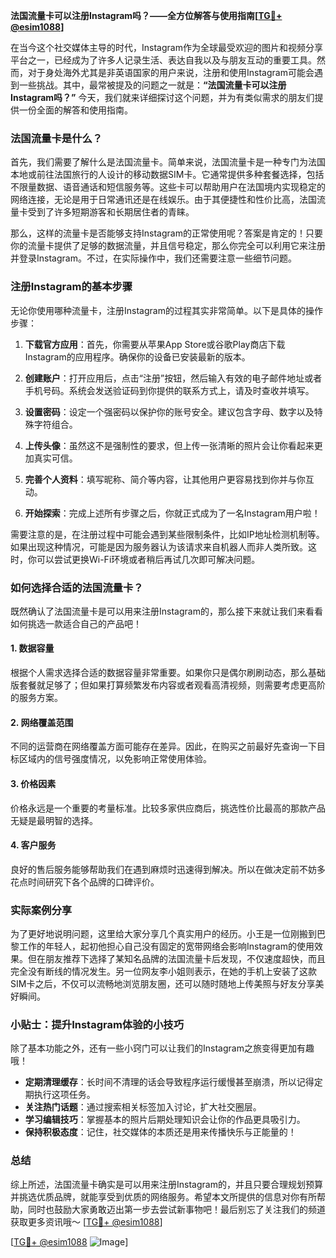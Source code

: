 **法国流量卡可以注册Instagram吗？——全方位解答与使用指南[[TG💪+ @esim1088](https://t.me/s/esim1088)]**

在当今这个社交媒体主导的时代，Instagram作为全球最受欢迎的图片和视频分享平台之一，已经成为了许多人记录生活、表达自我以及与朋友互动的重要工具。然而，对于身处海外尤其是非英语国家的用户来说，注册和使用Instagram可能会遇到一些挑战。其中，最常被提及的问题之一就是：**“法国流量卡可以注册Instagram吗？”** 今天，我们就来详细探讨这个问题，并为有类似需求的朋友们提供一份全面的解答和使用指南。

### 法国流量卡是什么？

首先，我们需要了解什么是法国流量卡。简单来说，法国流量卡是一种专门为法国本地或前往法国旅行的人设计的移动数据SIM卡。它通常提供多种套餐选择，包括不限量数据、语音通话和短信服务等。这些卡可以帮助用户在法国境内实现稳定的网络连接，无论是用于日常通讯还是在线娱乐。由于其便捷性和性价比高，法国流量卡受到了许多短期游客和长期居住者的青睐。

那么，这样的流量卡是否能够支持Instagram的正常使用呢？答案是肯定的！只要你的流量卡提供了足够的数据流量，并且信号稳定，那么你完全可以利用它来注册并登录Instagram。不过，在实际操作中，我们还需要注意一些细节问题。

### 注册Instagram的基本步骤

无论你使用哪种流量卡，注册Instagram的过程其实非常简单。以下是具体的操作步骤：

1. **下载官方应用**：首先，你需要从苹果App Store或谷歌Play商店下载Instagram的应用程序。确保你的设备已安装最新的版本。
   
2. **创建账户**：打开应用后，点击“注册”按钮，然后输入有效的电子邮件地址或者手机号码。系统会发送验证码到你提供的联系方式上，请及时查收并填写。

3. **设置密码**：设定一个强密码以保护你的账号安全。建议包含字母、数字以及特殊字符组合。

4. **上传头像**：虽然这不是强制性的要求，但上传一张清晰的照片会让你看起来更加真实可信。

5. **完善个人资料**：填写昵称、简介等内容，让其他用户更容易找到你并与你互动。

6. **开始探索**：完成上述所有步骤之后，你就正式成为了一名Instagram用户啦！

需要注意的是，在注册过程中可能会遇到某些限制条件，比如IP地址检测机制等。如果出现这种情况，可能是因为服务器认为该请求来自机器人而非人类所致。这时，你可以尝试更换Wi-Fi环境或者稍后再试几次即可解决问题。

### 如何选择合适的法国流量卡？

既然确认了法国流量卡是可以用来注册Instagram的，那么接下来就让我们来看看如何挑选一款适合自己的产品吧！

#### 1. 数据容量
根据个人需求选择合适的数据容量非常重要。如果你只是偶尔刷刷动态，那么基础版套餐就足够了；但如果打算频繁发布内容或者观看高清视频，则需要考虑更高阶的服务方案。

#### 2. 网络覆盖范围
不同的运营商在网络覆盖方面可能存在差异。因此，在购买之前最好先查询一下目标区域内的信号强度情况，以免影响正常使用体验。

#### 3. 价格因素
价格永远是一个重要的考量标准。比较多家供应商后，挑选性价比最高的那款产品无疑是最明智的选择。

#### 4. 客户服务
良好的售后服务能够帮助我们在遇到麻烦时迅速得到解决。所以在做决定前不妨多花点时间研究下各个品牌的口碑评价。

### 实际案例分享

为了更好地说明问题，这里给大家分享几个真实用户的经历。小王是一位刚搬到巴黎工作的年轻人，起初他担心自己没有固定的宽带网络会影响Instagram的使用效果。但在朋友推荐下选择了某知名品牌的法国流量卡后发现，不仅速度超快，而且完全没有断线的情况发生。另一位网友李小姐则表示，在她的手机上安装了这款SIM卡之后，不仅可以流畅地浏览朋友圈，还可以随时随地上传美照与好友分享美好瞬间。

### 小贴士：提升Instagram体验的小技巧

除了基本功能之外，还有一些小窍门可以让我们的Instagram之旅变得更加有趣哦！

- **定期清理缓存**：长时间不清理的话会导致程序运行缓慢甚至崩溃，所以记得定期执行这项任务。
- **关注热门话题**：通过搜索相关标签加入讨论，扩大社交圈层。
- **学习编辑技巧**：掌握基本的照片后期处理知识会让你的作品更具吸引力。
- **保持积极态度**：记住，社交媒体的本质还是用来传播快乐与正能量的！

### 总结

综上所述，法国流量卡确实是可以用来注册Instagram的，并且只要合理规划预算并挑选优质品牌，就能享受到优质的网络服务。希望本文所提供的信息对你有所帮助，同时也鼓励大家勇敢迈出第一步去尝试新事物吧！最后别忘了关注我们的频道获取更多资讯哦～ [[TG💪+ @esim1088](https://t.me/s/esim1088)]

[[TG💪+ @esim1088](https://t.me/s/esim1088) ![Image](https://i.postimg.cc/4NQfJmqS/Snipaste-2025-05-13-00-14-12.png)]